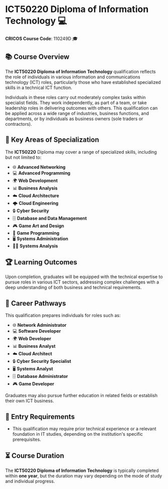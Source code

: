 # ICT50220 Diploma of Information Technology 💻  
**CRICOS Course Code**: 110249D 🎓

## 📚 Course Overview

The **ICT50220 Diploma of Information Technology** qualification reflects the role of individuals in various information and communications technology (ICT) roles, particularly those who have established specialized skills in a technical ICT function.

Individuals in these roles carry out moderately complex tasks within specialist fields. They work independently, as part of a team, or take leadership roles in delivering outcomes with others. This qualification can be applied across a wide range of industries, business functions, and departments, or by individuals as business owners (sole traders or contractors).

## 🎯 Key Areas of Specialization

The **ICT50220** Diploma may cover a range of specialized skills, including but not limited to:

- 🌐 **Advanced Networking**
- 💻 **Advanced Programming**
- 🌍 **Web Development**
- 📊 **Business Analysis**
- ☁️ **Cloud Architecture**
- 🌩️ **Cloud Engineering**
- 🔒 **Cyber Security**
- 🗄️ **Database and Data Management**
- 🎮 **Game Art and Design**
- 👾 **Game Programming**
- 🖥️ **Systems Administration**
- 🧑‍💻 **Systems Analysis**

## 🏆 Learning Outcomes

Upon completion, graduates will be equipped with the technical expertise to pursue roles in various ICT sectors, addressing complex challenges with a deep understanding of both business and technical requirements.

## 🚀 Career Pathways

This qualification prepares individuals for roles such as:

- 🌐 **Network Administrator**
- 💻 **Software Developer**
- 🌍 **Web Developer**
- 📊 **Business Analyst**
- ☁️ **Cloud Architect**
- 🔒 **Cyber Security Specialist**
- 🖥️ **Systems Analyst**
- 🗄️ **Database Administrator**
- 🎮 **Game Developer**

Graduates may also pursue further education in related fields or establish their own ICT business.

## 🔑 Entry Requirements

- This qualification may require prior technical experience or a relevant foundation in IT studies, depending on the institution's specific prerequisites.

## ⏳ Course Duration

The **ICT50220 Diploma of Information Technology** is typically completed within **one year**, but the duration may vary depending on the mode of study and individual progress.
